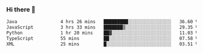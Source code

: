### Hi there 👋

<!--START_SECTION:waka-->

```txt
Java                4 hrs 26 mins   █████████░░░░░░░░░░░░░░░░   36.60 %
JavaScript          3 hrs 33 mins   ███████▒░░░░░░░░░░░░░░░░░   29.35 %
Python              1 hr 20 mins    ██▓░░░░░░░░░░░░░░░░░░░░░░   11.03 %
TypeScript          55 mins         ██░░░░░░░░░░░░░░░░░░░░░░░   07.58 %
XML                 25 mins         █░░░░░░░░░░░░░░░░░░░░░░░░   03.51 %
```

<!--END_SECTION:waka-->


<!--
**AnkelMauCastillo/AnkelMauCastillo** is a ✨ _special_ ✨ repository because its `README.md` (this file) appears on your GitHub profile.

Here are some ideas to get you started:

- 🔭 I’m currently working on ...
- 🌱 I’m currently learning ...
- 👯 I’m looking to collaborate on ...
- 🤔 I’m looking for help with ...
- 💬 Ask me about ...
- 📫 How to reach me: ...
- 😄 Pronouns: ...
- ⚡ Fun fact: ...
-->
